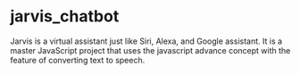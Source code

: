 # jarvis_chatbot
Jarvis is a virtual assistant just like Siri, Alexa, and Google assistant. It is a master JavaScript project that uses the javascript advance concept with the feature of converting text to speech.
